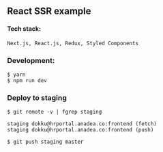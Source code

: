 ## React SSR example
#### Tech stack:
    Next.js, React.js, Redux, Styled Components

### Development:
    $ yarn
    $ npm run dev

### Deploy to staging
    $ git remote -v | fgrep staging

```
staging	dokku@hrportal.anadea.co:frontend (fetch)
staging	dokku@hrportal.anadea.co:frontend (push)
```

    $ git push staging master
